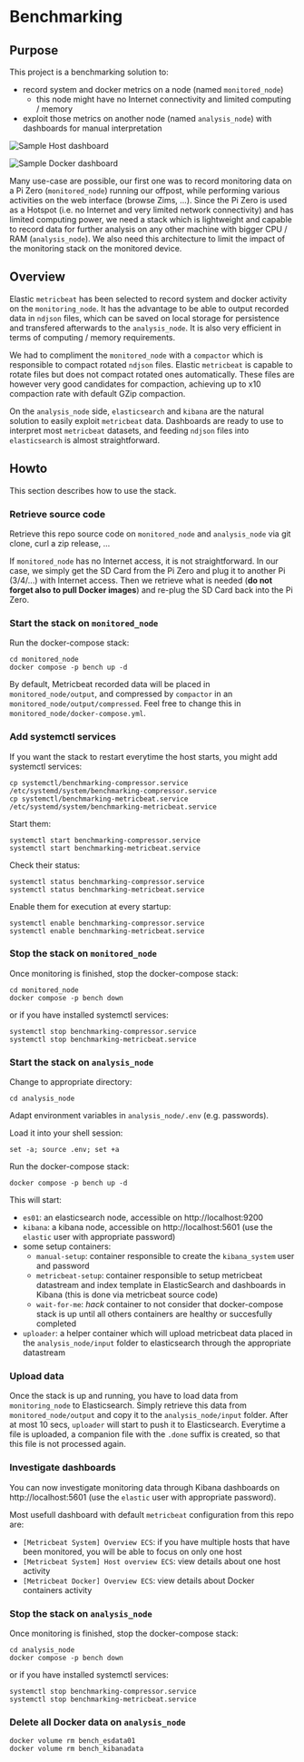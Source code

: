 # Benchmarking

## Purpose

This project is a benchmarking solution to:
- record system and docker metrics on a node (named `monitored_node`) 
  - this node might have no Internet connectivity and limited computing / memory
- exploit those metrics on another node (named `analysis_node`) with dashboards for manual interpretation

![Sample Host dashboard](host_dashboard.png)

![Sample Docker dashboard](docker_dashboard.png)

Many use-case are possible, our first one was to record monitoring data on a Pi Zero (`monitored_node`) running our offpost,
while performing various activities on the web interface (browse Zims, ...). Since the Pi Zero 
is used as a Hotspot (i.e. no Internet and very limited network connectivity) and has limited 
computing power, we need a stack which is lightweight and capable to record data for further analysis
on any other machine with bigger CPU / RAM (`analysis_node`). We also need this architecture to limit
the impact of the monitoring stack on the monitored device.


## Overview

Elastic `metricbeat` has been selected to record system and docker activity on the `monitoring_node`. It has the advantage
to be able to output recorded data in `ndjson` files, which can be saved on local storage for persistence and transfered afterwards to the `analysis_node`. It is also very efficient in terms of computing / memory requirements.

We had to compliment the `monitored_node` with a `compactor` which is responsible to compact rotated
`ndjson` files. Elastic `metricbeat` is capable to rotate files but does not compact rotated ones automatically.
These files are however very good candidates for compaction, achieving up to x10 compaction rate with default
GZip compaction.

On the `analysis_node` side, `elasticsearch` and `kibana` are the natural solution to easily exploit `metricbeat` data. Dashboards are ready to use to interpret most `metricbeat` datasets, and feeding `ndjson` files into `elasticsearch` is almost straightforward.

## Howto

This section describes how to use the stack.

### Retrieve source code

Retrieve this repo source code on `monitored_node` and `analysis_node` via git clone, curl a zip release, ...

If `monitored_node` has no Internet access, it is not straightforward. In our case, we simply get the SD Card from the Pi Zero and plug it to another Pi (3/4/...) with Internet access. Then we retrieve what is needed (**do not forget also to pull Docker images**) and re-plug the SD Card back into the Pi Zero.

### Start the stack on `monitored_node`

Run the docker-compose stack:
```
cd monitored_node
docker compose -p bench up -d
```

By default, Metricbeat recorded data will be placed in `monitored_node/output`, and compressed by `compactor` in an `monitored_node/output/compressed`. Feel free to change this in `monitored_node/docker-compose.yml`.

### Add systemctl services

If you want the stack to restart everytime the host starts, you might add systemctl services:

```
cp systemctl/benchmarking-compressor.service /etc/systemd/system/benchmarking-compressor.service
cp systemctl/benchmarking-metricbeat.service /etc/systemd/system/benchmarking-metricbeat.service
```

Start them:
```
systemctl start benchmarking-compressor.service
systemctl start benchmarking-metricbeat.service
```

Check their status:
```
systemctl status benchmarking-compressor.service
systemctl status benchmarking-metricbeat.service
```

Enable them for execution at every startup:
```
systemctl enable benchmarking-compressor.service
systemctl enable benchmarking-metricbeat.service
```

### Stop the stack on `monitored_node`

Once monitoring is finished, stop the docker-compose stack:
```
cd monitored_node
docker compose -p bench down
```

or if you have installed systemctl services:

```
systemctl stop benchmarking-compressor.service
systemctl stop benchmarking-metricbeat.service
```

### Start the stack on `analysis_node`

Change to appropriate directory:
```
cd analysis_node
```

Adapt environment variables in `analysis_node/.env` (e.g. passwords).

Load it into your shell session:
```
set -a; source .env; set +a 
```

Run the docker-compose stack:
```
docker compose -p bench up -d
```

This will start:
- `es01`: an elasticsearch node, accessible on http://localhost:9200
- `kibana`: a kibana node, accessible on http://localhost:5601 (use the `elastic` user with appropriate password)
- some setup containers:
  - `manual-setup`: container responsible to create the `kibana_system` user and password
  - `metricbeat-setup`: container responsible to setup metricbeat datastream and index template in ElasticSearch and dashboards in Kibana (this is done via metricbeat source code)
  - `wait-for-me`: _hack_ container to not consider that docker-compose stack is up until all others containers are healthy or succesfully completed
- `uploader`: a helper container which will upload metricbeat data placed in the `analysis_node/input` folder to elasticsearch through the appropriate datastream

### Upload data

Once the stack is up and running, you have to load data from `monitoring_node` to Elasticsearch. Simply retrieve this data from `monitored_node/output` and copy it to the `analysis_node/input` folder. After at most 10 secs, `uploader` will start to push it to Elasticsearch. Everytime a file is uploaded, a companion file with the `.done` suffix is created, so that this file is not processed again.

### Investigate dashboards

You can now investigate monitoring data through Kibana dashboards on http://localhost:5601 (use the `elastic` user with appropriate password).

Most usefull dashboard with default `metricbeat` configuration from this repo are:
- `[Metricbeat System] Overview ECS`: if you have multiple hosts that have been monitored, you will be able to focus on only one host
- `[Metricbeat System] Host overview ECS`: view details about one host activity
- `[Metricbeat Docker] Overview ECS`: view details about Docker containers activity

### Stop the stack on `analysis_node`

Once monitoring is finished, stop the docker-compose stack:
```
cd analysis_node
docker compose -p bench down
```

or if you have installed systemctl services:

```
systemctl stop benchmarking-compressor.service
systemctl stop benchmarking-metricbeat.service
```

### Delete all Docker data on `analysis_node`

```
docker volume rm bench_esdata01
docker volume rm bench_kibanadata
```